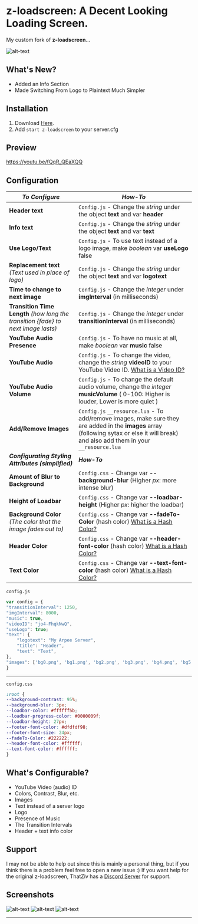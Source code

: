 # z-loadscreen: A Decent Looking Loading Screen.
My custom fork of **z-loadscreen**...

![alt-text](https://github.com/How-Bout-No/z-loadscreen/blob/master/ss/ss1.png)

## __What's New?__
* Added an Info Section
* Made Switching From Logo to Plaintext Much Simpler
## __Installation__
1. Download [Here](z-loadscreen/archive/master.zip).
2. Add `start z-loadscreen` to your server.cfg
 ## __Preview__
 https://youtu.be/fQqR_QEaXQQ
## __Configuration__

| *To Configure* | *How-To* |
| ------- | ------ |
| **Header text** | `Config.js` - Change the *string* under the object **text** and var **header**  | 
| **Info text** | `Config.js` - Change the *string* under the object **text** and var **text**  |
| **Use Logo/Text** | `Config.js` - To use text instead of a logo image, make *boolean* var **useLogo** false  | 
| **Replacement text** *(Text used in place of logo)* | `Config.js` - Change the *string* under the object **text** and var **logotext**  | 
| **Time to change to next image** | `Config.js` - Change the *integer*  under **imgInterval** (in milliseconds)  |
| **Transition Time Length** *(how long the transition {fade} to next image lasts)*  | `Config.js` - Change the *integer*  under **transitionInterval** (in milliseconds)  |
| **YouTube Audio Presence** | `Config.js` - To have no music at all, make *boolean* var **music** false |
| **YouTube Audio** | `Config.js` - To change the video, change the *string*  **videoID** to your YouTube Video ID. [What is a Video ID?](https://docs.joeworkman.net/rapidweaver/stacks/youtube/video-id "What is a Video ID?") |
| **YouTube Audio Volume** | `Config.js` - To change the default audio volume, change the *integer*  **musicVolume** ( 0-100: Higher is louder, Lower is more quiet )  |
| **Add/Remove Images** | `Config.js` `__resource.lua` -  To add/remove images, make sure they are added in the **images** array (following sytax or else it will break) and also add them in your `__resource.lua` |
| ***Configurating Styling Attributes (simplified)*** |  ***How-To***  |
| **Amount of Blur to Background** | `Config.css` - Change var **--background-blur** (Higher *px*: more intense blur) |
| **Height of Loadbar** | `Config.css` - Change var **--loadbar-height** (Higher *px*: higher the loadbar) |
| **Background Color** *(The color that the image fades out to)* | `Config.css` - Change var **--fadeTo-Color** (hash color) [What is a Hash Color?](http://www.color-hex.com/ "What is a Hash Color?") |
| **Header Color** | `Config.css` - Change var **--header-font-color** (hash color) [What is a Hash Color?](http://www.color-hex.com/ "What is a Hash Color?") |
| **Text Color** | `Config.css` - Change var **--text-font-color** (hash color) [What is a Hash Color?](http://www.color-hex.com/ "What is a Hash Color?") |


`config.js`
```js
var config = {
"transitionInterval": 1250,
"imgInterval": 8000,
"music": true,
"videoID": "jo4-FhqkNwQ",
"useLogo": true;
"text": {
	"logotext": "My Arpee Server",
	"title": "Header",
	"text": "Text",
},
"images": ['bg0.png', 'bg1.png', 'bg2.png', 'bg3.png', 'bg4.png', 'bg5.png', 'bg6.png', 'bg7.png']
}
```
---
`config.css`
```css
:root {
--background-contrast: 95%;
--background-blur: 3px;
--loadbar-color: #ffffff5b;
--loadbar-progress-color: #0000009f;
--loadbar-height: 27px;
--footer-font-color: #dfdfdf98;
--footer-font-size: 24px;
--fadeTo-Color: #222222;
--header-font-color: #ffffff;
--text-font-color: #ffffff;
}
```
## __What's Configurable?__
- YouTube Video (audio) ID
- Colors, Contrast, Blur, etc.
- Images
- Text instead of a server logo
- Logo
- Presence of Music
- The Transition Intervals
- Header + text info color
## __Support__
I may not be able to help out since this is mainly a personal thing, but if you think there is a problem feel free to open a new issue :)
If you want help for the original z-loadscreen, ThatZiv has a [Discord Server](https://discord.gg/yWddFpQ) for support.

## __Screenshots__
![alt-text](https://github.com/How-Bout-No/z-loadscreen/blob/master/ss/ss2.png?raw=true)
![alt-text](https://github.com/How-Bout-No/z-loadscreen/blob/master/ss/ss3.png?raw=true)
![alt-text](https://github.com/How-Bout-No/z-loadscreen/blob/master/ss/ss1.png?raw=true)


-------
